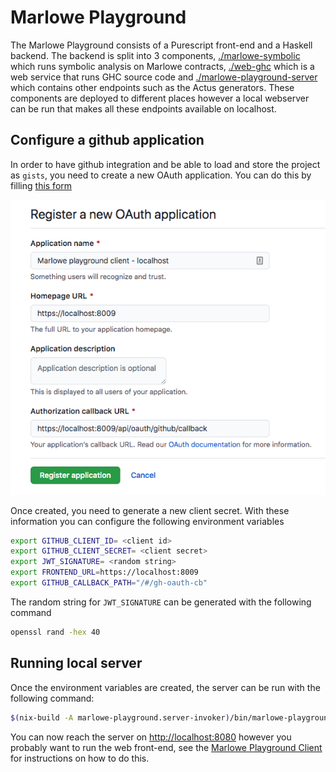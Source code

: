 # Marlowe Playground

The Marlowe Playground consists of a Purescript front-end and a Haskell backend. The backend is split into 3 components, [./marlowe-symbolic](../marlowe-symbolic) which runs symbolic analysis on Marlowe contracts, [./web-ghc](../web-ghc) which is a web service that runs GHC source code and [./marlowe-playground-server](../marlowe-playground-server) which contains other endpoints such as the Actus generators. These components are deployed to different places however a local webserver can be run that makes all these endpoints available on localhost.

## Configure a github application
In order to have github integration and be able to load and store the project as `gists`, you need to create a new OAuth application. You can do this by filling [this form](https://github.com/settings/applications/new)

![New OAuth application](docs/img/create-new-oauth.png)

Once created, you need to generate a new client secret. With these information you can configure the following environment variables

```bash
export GITHUB_CLIENT_ID= <client id>
export GITHUB_CLIENT_SECRET= <client secret>
export JWT_SIGNATURE= <random string>
export FRONTEND_URL=https://localhost:8009
export GITHUB_CALLBACK_PATH="/#/gh-oauth-cb"
```

The random string for `JWT_SIGNATURE` can be generated with the following command

```bash
openssl rand -hex 40
```

## Running local server

Once the environment variables are created, the server can be run with the following command:
```bash
$(nix-build -A marlowe-playground.server-invoker)/bin/marlowe-playground webserver
```

You can now reach the server on [http://localhost:8080]() however you probably want to run the web front-end, see the [Marlowe Playground Client](../marlowe-playground-client/README.md) for instructions on how to do this.
